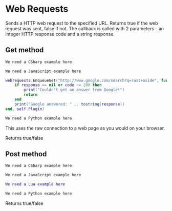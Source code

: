 # Web Requests

Sends a HTTP web request to the specified URL. Returns true if the web request was sent, false if not. The callback is called with 2 parameters - an integer HTTP response code and a string response.

## Get method

``` csharp
We need a CSharp example here
```

``` javascript
We need a JavaScript example here
```

``` lua
webrequests.EnqueueGet("http://www.google.com/search?q=rust+oxide", function(code, response)
    if response == nil or code ~= 200 then 
        print("Couldn't get an answer from Google!") 
        return 
    end
    print("Google answered: " .. tostring(response))
end, self.Plugin)
```

``` python
We need a Python example here
```

This uses the raw connection to a web page as you would on your browser.

Returns true/false

## Post method

``` csharp
We need a CSharp example here
```

``` javascript
We need a JavaScript example here
```

``` lua
We need a Lua example here
```

``` python
We need a Python example here
```

Returns true/false
